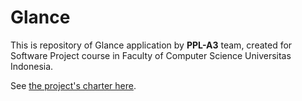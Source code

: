Glance
======

This is repository of Glance application by **PPL-A3** team, created for Software Project course in Faculty of Computer Science Universitas Indonesia.

See [the project's charter here](ProjectCharter.md).